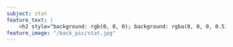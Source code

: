 ```yaml
---
subject: stat
feature_text: |
    <h2 style="background: rgb(0, 0, 0); background: rgba(0, 0, 0, 0.5); color: #f1f1f1; padding: 10px;">STAT</h2>
feature_image: "/back_pic/stat.jpg"
---
```

